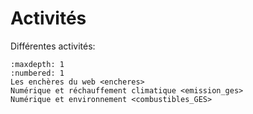 # Activités

Différentes activités:

```{toctree}
:maxdepth: 1
:numbered: 1
Les enchères du web <encheres>
Numérique et réchauffement climatique <emission_ges>
Numérique et environnement <combustibles_GES>

```